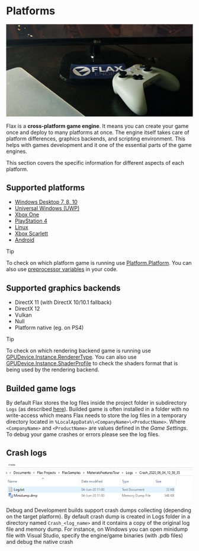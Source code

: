 # Platforms

![Title](media/title.jpg)

Flax is a **cross-platform game engine**. It means you can create your game once and deploy to many platforms at once. The engine itself takes care of platform differences, graphics backends, and scripting environment. This helps with games development and it one of the essential parts of the game engines.

This section covers the specific information for different aspects of each platform.

## Supported platforms

* [Windows Desktop 7, 8, 10](windows.md)
* [Universal Windows (UWP)](uwp.md)
* [Xbox One](xbox-one.md)
* [PlayStation 4](ps4.md)
* [Linux](linux.md)
* [Xbox Scarlett](xbox-scarlett.md)
* [Android](android.md)

> [!TIP]
> To check on which platform game is running use [Platform.Platform](https://docs.flaxengine.com/api/FlaxEngine.Platform.html#FlaxEngine_Application_Platform). You can also use [preprocessor variables](../scripting/preprocessor.md) in your code.

## Supported graphics backends

* DirectX 11 (with DirectX 10/10.1 fallback)
* DirectX 12
* Vulkan
* Null
* Platform native (eg. on PS4)

> [!TIP]
> To check on which rendering backend game is running use [GPUDevice.Instance.RendererType](https://docs.flaxengine.com/api/FlaxEngine.GPUDevice.html#FlaxEngine_Rendering_GPUDevice_RendererType). You can also use [GPUDevice.Instance.ShaderProfile](https://docs.flaxengine.com/api/FlaxEngine.GPUDevice.html#FlaxEngine_Rendering_GPUDevice_ShaderProfile) to check the shaders format that is being used by the rendering backend.

## Builded game logs

By default Flax stores the log files inside the project folder in subdirectory `Logs` (as described [here](../get-started/project-structure.md)). Builded game is often installed in a folder with no write-access which means Flax needs to store the log files in a temporary directory located in `%LocalAppData%\<CompanyName>\<ProductName>`. Where `<CompanyName>` and `<ProductName>` are values defined in the *Game Settings*. To debug your game crashes or errors please see the log files.

## Crash logs

![Crash Data](media/crash-files.png)

Debug and Development builds support crash dumps collecting (depending on the target platform). By default crash dump is created in Logs folder in a directory named `Crash_<log_name>` and it contains a copy of the original log file and memory dump.
For instance, on Windows you can open minidump file with Visual Studio, specify the engine/game binaries (with .pdb files) and debug the native crash
